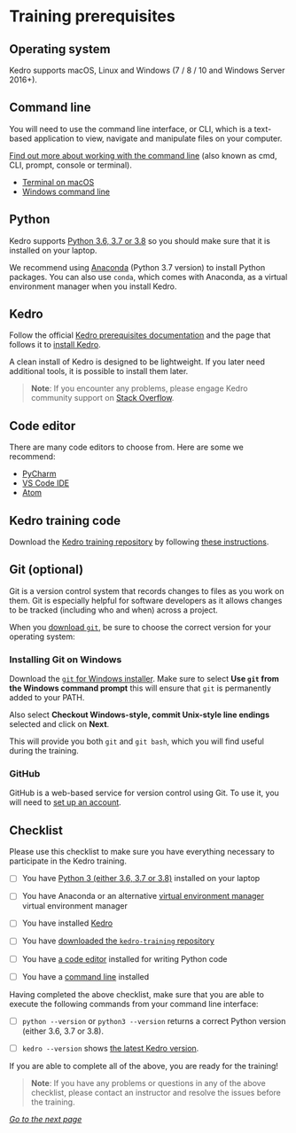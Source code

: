 # Training prerequisites
## Operating system
Kedro supports macOS, Linux and Windows (7 / 8 / 10 and Windows Server 2016+). 

## Command line
You will need to use the command line interface, or CLI, which is a text-based application to view, navigate and manipulate files on your computer. 
    
[Find out more about working with the command line](https://tutorial.djangogirls.org/en/intro_to_command_line/) (also known as cmd, CLI, prompt, console or terminal). 

- [Terminal on macOS](https://support.apple.com/en-gb/guide/terminal/welcome/mac)
- [Windows command line](https://www.computerhope.com/issues/chusedos.htm)

## Python
Kedro supports [Python 3.6, 3.7 or 3.8](https://www.python.org/downloads/) so you should make sure that it is installed on your laptop. 

We recommend using [Anaconda](https://www.anaconda.com/download) (Python 3.7 version) to install Python packages. You can also use `conda`, which comes with Anaconda, as a virtual environment manager when you install Kedro.

## Kedro
Follow the official [Kedro prerequisites documentation](https://kedro.readthedocs.io/en/latest/02_get_started/01_prerequisites.html) and the page that follows it to [install Kedro](https://kedro.readthedocs.io/en/latest/02_get_started/02_install.html).

A clean install of Kedro is designed to be lightweight. If you later need additional tools, it is possible to install them later.

>**Note**: If you encounter any problems, please engage Kedro community support on [Stack Overflow](https://stackoverflow.com/questions/tagged/kedro).


## Code editor
There are many code editors to choose from. Here are some we recommend:

- [PyCharm](https://www.jetbrains.com/pycharm/download/)
- [VS Code IDE](https://code.visualstudio.com/)
- [Atom](https://atom.io/)

## Kedro training code
Download the [Kedro training repository](https://github.com/quantumblacklabs/kedro-training) by following [these instructions](https://stackoverflow.com/questions/2751227/how-to-download-source-in-zip-format-from-github).

## Git (optional)

Git is a version control system that records changes to files as you work on them. Git is especially helpful for software developers as it allows changes to be tracked (including who and when) across a project.

When you [download `git`](https://git-scm.com/downloads), be sure to choose the correct version for your operating system:

### Installing Git on Windows
Download the [`git` for Windows installer](https://gitforwindows.org/). Make sure to select **Use `git` from the Windows command prompt** this will ensure that `git` is permanently added to your PATH.

Also select **Checkout Windows-style, commit Unix-style line endings** selected and click on **Next**.

This will provide you both `git` and `git bash`, which you will find useful during the training.

### GitHub
GitHub is a web-based service for version control using Git. To use it, you will need to [set up an account](https://github.com).


## Checklist
Please use this checklist to make sure you have everything necessary to participate in the Kedro training.

- [ ] You have [Python 3 (either 3.6, 3.7 or 3.8)](https://www.python.org/downloads/) installed on your laptop

- [ ] You have Anaconda or an alternative [virtual environment manager](https://kedro.readthedocs.io/en/stable/02_get_started/01_prerequisites.html#virtual-environments) virtual environment manager

- [ ] You have installed [Kedro](#kedro)

- [ ] You have [downloaded the `kedro-training` repository](#kedro-training-code) 

- [ ] You have [a code editor](#code-editor) installed for writing Python code

- [ ] You have a [command line](#command-line) installed

Having completed the above checklist, make sure that you are able to execute the following commands from your command line interface:

- [ ]  `python --version` or `python3 --version` returns a correct Python version (either 3.6, 3.7 or 3.8).

- [ ]  `kedro --version` shows [the latest Kedro version](https://pypi.org/project/kedro/).


If you are able to complete all of the above, you are ready for the training! 

>**Note**: If you have any problems or questions in any of the above checklist, please contact an instructor and resolve the issues before the training.


_[Go to the next page](./03_new_project.md)_


